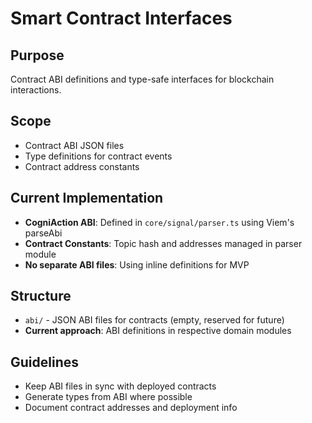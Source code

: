 # Smart Contract Interfaces

## Purpose
Contract ABI definitions and type-safe interfaces for blockchain interactions.

## Scope
- Contract ABI JSON files
- Type definitions for contract events
- Contract address constants

## Current Implementation
- **CogniAction ABI**: Defined in `core/signal/parser.ts` using Viem's parseAbi
- **Contract Constants**: Topic hash and addresses managed in parser module
- **No separate ABI files**: Using inline definitions for MVP

## Structure
- `abi/` - JSON ABI files for contracts (empty, reserved for future)
- **Current approach**: ABI definitions in respective domain modules

## Guidelines
- Keep ABI files in sync with deployed contracts
- Generate types from ABI where possible
- Document contract addresses and deployment info
